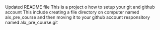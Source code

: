 Updated README file This is a project o how to setup your git and github account 
This include creating a file directory on computer named alx_pre_course and then moving it to your github account responsitory named alx_pre_course.git
